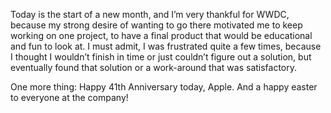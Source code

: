 Today is the start of a new month, and I’m very thankful for WWDC, because my strong desire of wanting to go there motivated me to keep working on one project, to have a final product that would be educational and fun to look at. I must admit, I was frustrated quite a few times, because I thought I wouldn’t finish in time or just couldn’t figure out a solution, but eventually found that solution or a work-around that was satisfactory.

One more thing: Happy 41th Anniversary today, Apple. And a happy easter to everyone at the company!
